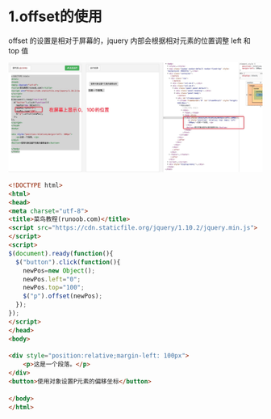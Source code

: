 # 1.offset的使用

offset 的设置是相对于屏幕的，jquery 内部会根据相对元素的位置调整 left 和 top 值

![offset使用](./images/1.1.offset.jpg)

```html
<!DOCTYPE html>
<html>
<head>
<meta charset="utf-8">
<title>菜鸟教程(runoob.com)</title>
<script src="https://cdn.staticfile.org/jquery/1.10.2/jquery.min.js">
</script>
<script>
$(document).ready(function(){
  $("button").click(function(){
    newPos=new Object();
    newPos.left="0";
    newPos.top="100";
    $("p").offset(newPos);
  });
});
</script>
</head>
<body>

<div style="position:relative;margin-left: 100px">
	<p>这是一个段落。</p>
</div>
<button>使用对象设置P元素的偏移坐标</button>

</body>
</html>
```